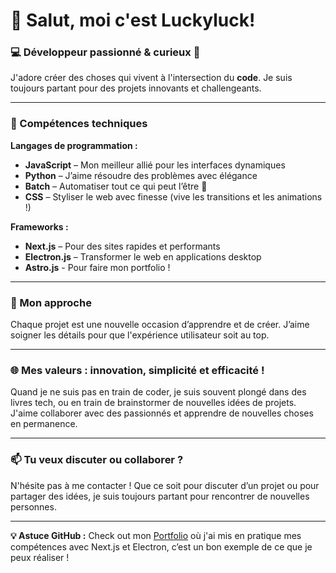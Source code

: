 # 👋 Salut, moi c'est Luckyluck!

### 💻 Développeur passionné & curieux 🚀

J'adore créer des choses qui vivent à l'intersection du **code**. Je suis toujours partant pour des projets innovants et challengeants. 

---

### 🌟 Compétences techniques
**Langages de programmation :**
- **JavaScript** – Mon meilleur allié pour les interfaces dynamiques
- **Python** – J’aime résoudre des problèmes avec élégance
- **Batch** – Automatiser tout ce qui peut l’être 🤖
- **CSS** – Styliser le web avec finesse (vive les transitions et les animations !)

**Frameworks :**
- **Next.js** – Pour des sites rapides et performants
- **Electron.js** – Transformer le web en applications desktop
- **Astro.js** - Pour faire mon portfolio !

---

### 🎨 Mon approche

Chaque projet est une nouvelle occasion d’apprendre et de créer. J’aime soigner les détails pour que l'expérience utilisateur soit au top.  

---

### 🌐 Mes valeurs : innovation, simplicité et efficacité !

Quand je ne suis pas en train de coder, je suis souvent plongé dans des livres tech, ou en train de brainstormer de nouvelles idées de projets. J'aime collaborer avec des passionnés et apprendre de nouvelles choses en permanence.

---

### 📫 Tu veux discuter ou collaborer ?
N'hésite pas à me contacter ! Que ce soit pour discuter d’un projet ou pour partager des idées, je suis toujours partant pour rencontrer de nouvelles personnes.

---

**💡 Astuce GitHub :** Check out mon [Portfolio](https://thisisluckyluck.github.io/) où j'ai mis en pratique mes compétences avec Next.js et Electron, c’est un bon exemple de ce que je peux réaliser !
